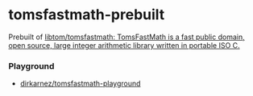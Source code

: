 tomsfastmath-prebuilt
=====================
Prebuilt of [libtom/tomsfastmath: TomsFastMath is a fast public domain, open source, large integer arithmetic library written in portable ISO C.](https://github.com/libtom/tomsfastmath)

### Playground
- [dirkarnez/tomsfastmath-playground](https://github.com/dirkarnez/tomsfastmath-playground)